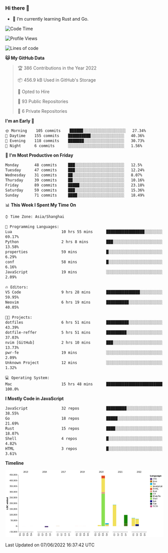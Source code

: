 ### Hi there 👋

- 🌱 I’m currently learning Rust and Go.

<!--START_SECTION:waka-->
![Code Time](http://img.shields.io/badge/Code%20Time-0%20secs-blue)

![Profile Views](http://img.shields.io/badge/Profile%20Views-1-blue)

![Lines of code](https://img.shields.io/badge/From%20Hello%20World%20I%27ve%20Written-893%20Thousand%20lines%20of%20code-blue)

**🐱 My GitHub Data** 

> 🏆 386 Contributions in the Year 2022
 > 
> 📦 456.9 kB Used in GitHub's Storage 
 > 
> 💼 Opted to Hire
 > 
> 📜 93 Public Repositories 
 > 
> 🔑 6 Private Repositories  
 > 
**I'm an Early 🐤** 

```text
🌞 Morning    105 commits    ██████░░░░░░░░░░░░░░░░░░░   27.34% 
🌆 Daytime    155 commits    ██████████░░░░░░░░░░░░░░░   40.36% 
🌃 Evening    118 commits    ███████░░░░░░░░░░░░░░░░░░   30.73% 
🌙 Night      6 commits      ░░░░░░░░░░░░░░░░░░░░░░░░░   1.56%

```
📅 **I'm Most Productive on Friday** 

```text
Monday       48 commits     ███░░░░░░░░░░░░░░░░░░░░░░   12.5% 
Tuesday      47 commits     ███░░░░░░░░░░░░░░░░░░░░░░   12.24% 
Wednesday    31 commits     ██░░░░░░░░░░░░░░░░░░░░░░░   8.07% 
Thursday     39 commits     ██░░░░░░░░░░░░░░░░░░░░░░░   10.16% 
Friday       89 commits     █████░░░░░░░░░░░░░░░░░░░░   23.18% 
Saturday     59 commits     ███░░░░░░░░░░░░░░░░░░░░░░   15.36% 
Sunday       71 commits     ████░░░░░░░░░░░░░░░░░░░░░   18.49%

```


📊 **This Week I Spent My Time On** 

```text
⌚︎ Time Zone: Asia/Shanghai

💬 Programming Languages: 
Lua                      10 hrs 55 mins      █████████████████░░░░░░░░   69.17% 
Python                   2 hrs 8 mins        ███░░░░░░░░░░░░░░░░░░░░░░   13.58% 
properties               59 mins             █░░░░░░░░░░░░░░░░░░░░░░░░   6.29% 
conf                     58 mins             █░░░░░░░░░░░░░░░░░░░░░░░░   6.16% 
JavaScript               19 mins             ░░░░░░░░░░░░░░░░░░░░░░░░░   2.09%

🔥 Editors: 
VS Code                  9 hrs 28 mins       ███████████████░░░░░░░░░░   59.95% 
Neovim                   6 hrs 19 mins       ██████████░░░░░░░░░░░░░░░   40.05%

🐱‍💻 Projects: 
dotfiles                 6 hrs 51 mins       ██████████░░░░░░░░░░░░░░░   43.39% 
dotfile-reffer           5 hrs 51 mins       █████████░░░░░░░░░░░░░░░░   37.03% 
nvim [GitHub]            2 hrs 10 mins       ███░░░░░░░░░░░░░░░░░░░░░░   13.73% 
pwr-fe                   19 mins             ░░░░░░░░░░░░░░░░░░░░░░░░░   2.09% 
Unknown Project          12 mins             ░░░░░░░░░░░░░░░░░░░░░░░░░   1.32%

💻 Operating System: 
Mac                      15 hrs 48 mins      █████████████████████████   100.0%

```

**I Mostly Code in JavaScript** 

```text
JavaScript               32 repos            █████████░░░░░░░░░░░░░░░░   38.55% 
Go                       18 repos            █████░░░░░░░░░░░░░░░░░░░░   21.69% 
Rust                     15 repos            ████░░░░░░░░░░░░░░░░░░░░░   18.07% 
Shell                    4 repos             █░░░░░░░░░░░░░░░░░░░░░░░░   4.82% 
HTML                     3 repos             █░░░░░░░░░░░░░░░░░░░░░░░░   3.61%

```


**Timeline**

![Chart not found](https://raw.githubusercontent.com/elton/elton/main/charts/bar_graph.png) 


 Last Updated on 07/06/2022 16:37:42 UTC
<!--END_SECTION:waka-->

<!--
**elton/elton** is a ✨ _special_ ✨ repository because its `README.md` (this file) appears on your GitHub profile.

Here are some ideas to get you started:

- 🔭 I’m currently working on ...
- 🌱 I’m currently learning ...
- 👯 I’m looking to collaborate on ...
- 🤔 I’m looking for help with ...
- 💬 Ask me about ...
- 📫 How to reach me: ...
- 😄 Pronouns: ...
- ⚡ Fun fact: ...
-->
